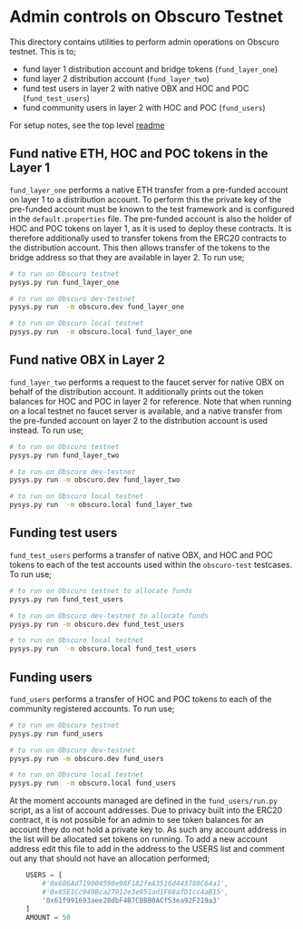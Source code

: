 Admin controls on Obscuro Testnet
=================================
This directory contains utilities to perform admin operations on Obscuro testnet. This is to;

- fund layer 1 distribution account and bridge tokens (`fund_layer_one`)
- fund layer 2 distribution account (`fund_layer_two`)
- fund test users in layer 2 with native OBX and HOC and POC (`fund_test_users`)
- fund community users in layer 2 with HOC and POC (`fund_users`)

For setup notes, see the top level [readme](../README.md)

Fund native ETH, HOC and POC tokens in the Layer 1
--------------------------------------------------
`fund_layer_one` performs a native ETH transfer from a pre-funded account on layer 1 to a distribution account. To 
perform this the private key of the pre-funded account must be known to the test framework and is configured in the 
`default.properties` file. The pre-funded account is also the holder of HOC and POC tokens on layer 1, as it is used 
to deploy these contracts. It is therefore additionally used to transfer tokens from the ERC20 contracts to the 
distribution account. This then allows transfer of the tokens to the bridge address so that they are available in 
layer 2. To run use;

```bash
# to run on Obscuro testnet 
pysys.py run fund_layer_one

# to run on Obscuro dev-testnet 
pysys.py run  -m obscuro.dev fund_layer_one

# to run on Obscuro local testnet 
pysys.py run  -m obscuro.local fund_layer_one
```

Fund native OBX in Layer 2
----------------------------------------------------
`fund_layer_two` performs a request to the faucet server for native OBX on behalf of the distribution account.  It 
additionally prints out the token balances for HOC and POC in layer 2 for reference. Note that when running on a local 
testnet no faucet server is available, and a native transfer from the pre-funded account on layer 2 to the distribution 
account is used instead. To run use;

```bash
# to run on Obscuro testnet 
pysys.py run fund_layer_two

# to run on Obscuro dev-testnet 
pysys.py run -m obscuro.dev fund_layer_two

# to run on Obscuro local testnet 
pysys.py run  -m obscuro.local fund_layer_two
```

Funding test users
------------------
`fund_test_users` performs a transfer of native OBX, and HOC and POC tokens to each of the test accounts used within the 
`obscuro-test` testcases. To run use;

```bash
# to run on Obscuro testnet to allocate funds
pysys.py run fund_test_users

# to run on Obscuro dev-testnet to allocate funds
pysys.py run -m obscuro.dev fund_test_users

# to run on Obscuro local testnet 
pysys.py run  -m obscuro.local fund_test_users
```

Funding users
-------------
`fund_users` performs a transfer of HOC and POC tokens to each of the community registered accounts. 
To run use;

```bash
# to run on Obscuro testnet 
pysys.py run fund_users

# to run on Obscuro dev-testnet 
pysys.py run -m obscuro.dev fund_users

# to run on Obscuro local testnet 
pysys.py run  -m obscuro.local fund_users
```

At the moment accounts managed are defined in the `fund_users/run.py` script, as a list of account addresses. Due to 
privacy built into the ERC20 contract, it is not possible for an admin to see token balances for an account they do not 
hold a private key to. As such any account address in the list will be allocated set tokens on running. To add a new 
account address edit this file to add in the address to the USERS list and comment out any that should not have an 
allocation performed; 

```python
    USERS = [
        #'0x686Ad719004590e98F182feA3516d443780C64a1',
        #'0x85E1Cc949Bca27912e3e951ad1F68afD1cc4aB15',
        '0x61f991693aee28dbF4B7CBBB0ACf53ea92F219a3'
    ]
    AMOUNT = 50
```



